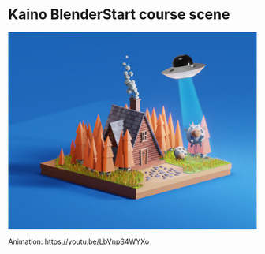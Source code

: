 # Kaino BlenderStart course scene

![alt text](https://github.com/orloffski/KainoBlenderStart/blob/main/изображение_viber_2022-07-06_17-03-51-677.jpg?raw=true)

Animation: https://youtu.be/LbVnpS4WYXo
